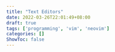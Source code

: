 ```yaml
---
title: "Text Editors"
date: 2022-03-26T22:01:49+08:00
draft: true
tags: ['programming', 'vim', 'neovim']
categories: []
ShowToc: false
---
```

